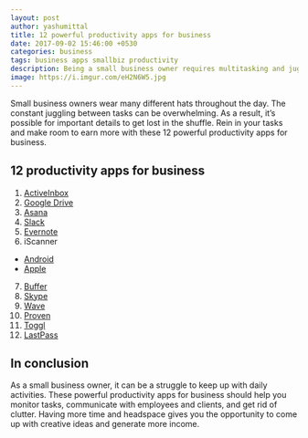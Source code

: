 ```yaml
---
layout: post
author: yashumittal
title: 12 powerful productivity apps for business
date: 2017-09-02 15:46:00 +0530
categories: business
tags: business apps smallbiz productivity
description: Being a small business owner requires multitasking and juggling to-do's all day! Make your life easier with these powerful productivity apps for business.
image: https://i.imgur.com/eH2N6W5.jpg
---
```


Small business owners wear many different hats throughout the day. The constant juggling between tasks can be overwhelming. As a result, it’s possible for important details to get lost in the shuffle. Rein in your tasks and make room to earn more with these 12 powerful productivity apps for business.

## 12 productivity apps for business

1. [ActiveInbox](https://www.activeinboxhq.com/)
2. [Google Drive](https://www.google.com/drive/)
3. [Asana](https://asana.com/)
4. [Slack](https://slack.com/)
5. [Evernote](https://evernote.com/)
6. iScanner
  * [Android](https://play.google.com/store/apps/details?id=com.bpmobile.iscanner.free&hl=en)
  * [Apple](https://itunes.apple.com/us/app/iscanner-pdf-document-scanner-app/id1035331258?mt=8)
7. [Buffer](https://buffer.com/app)
8. [Skype](https://www.skype.com/en/)
9. [Wave](https://www.waveapps.com/)
10. [Proven](https://www.proven.com/)
11. [Toggl](https://toggl.com/)
12. [LastPass](https://www.lastpass.com/)

## In conclusion

As a small business owner, it can be a struggle to keep up with daily activities. These powerful productivity apps for business should help you monitor tasks, communicate with employees and clients, and get rid of clutter. Having more time and headspace gives you the opportunity to come up with creative ideas and generate more income.
